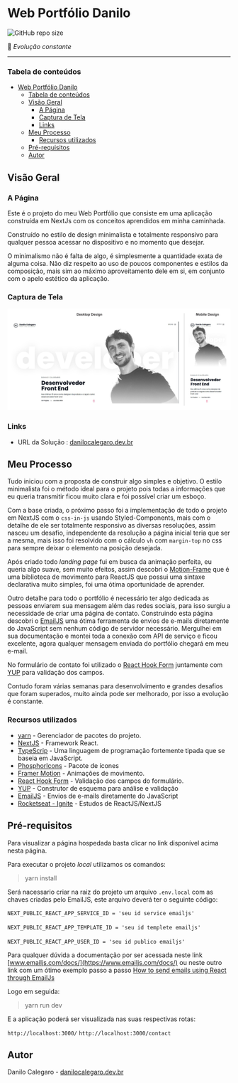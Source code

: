 # Web Portfólio Danilo

![GitHub repo size](https://img.shields.io/github/repo-size/DaniloCalegaro/portfolio-danilo-next)

🚀 *Evolução constante*

<hr>

 ### Tabela de conteúdos

- [Web Portfólio Danilo](#web-portfólio-danilo)
    - [Tabela de conteúdos](#tabela-de-conteúdos)
  - [Visão Geral](#visão-geral)
    - [A Página](#a-página)
    - [Captura de Tela](#captura-de-tela)
    - [Links](#links)
  - [Meu Processo](#meu-processo)
    - [Recursos utilizados](#recursos-utilizados)
  - [Pré-requisitos](#pré-requisitos)
  - [Autor](#autor)

## Visão Geral
### A Página

Este é o projeto do meu Web Portfólio que consiste em uma aplicação construída em NextJs com os conceitos aprendidos em minha caminhada.

Construído no estilo de design minimalista e totalmente responsivo para qualquer pessoa acessar no dispositivo e no momento que desejar. 

O minimalismo não é falta de algo, é simplesmente a quantidade exata de alguma coisa. Não diz respeito ao uso de poucos componentes e estilos da composição, mais sim ao máximo aproveitamento dele em si, em conjunto com o apelo estético da aplicação. 

### Captura de Tela
![Potfólio](./screenshot/portfolio.jpg)
### Links

- URL da Solução : [danilocalegaro.dev.br](https://danilocalegaro.dev.br/)

## Meu Processo
Tudo iniciou com a proposta de construir algo simples e objetivo. O estilo minimalista foi o método ideal para o projeto pois todas a informações que eu queria transmitir ficou muito clara e foi possível criar um esboço.

Com a base criada, o próximo passo foi a implementação de todo o projeto em NextJS com o `css-in-js` usando Styled-Components, mais com o detalhe de ele ser totalmente responsivo as diversas resoluções, assim nasceu um desafio, independente da resolução a página inicial teria que ser a mesma, mais isso foi resolvido com o cálculo `vh` com `margin-top` no css para sempre deixar o elemento na posição desejada.

Após criado todo *landing page* fui em busca da animação perfeita, eu queria algo suave, sem muito efeitos, assim descobri o [Motion-Frame](https://www.framer.com/motion/) que é uma biblioteca de movimento para ReactJS que possui uma sintaxe declarativa muito simples, foi uma ótima oportunidade de aprender.

Outro detalhe para todo o portfólio é necessário ter algo dedicada as pessoas enviarem sua mensagem além das redes sociais, para isso surgiu a necessidade de criar uma página de contato. Construindo esta página descobri o [EmailJS](https://www.emailjs.com/) uma ótima ferramenta de envios de e-mails diretamente do JavaScript sem nenhum código de servidor necessário. Mergulhei em sua documentação e montei toda a conexão com API de serviço e ficou excelente, agora qualquer mensagem enviada do portfólio chegará em meu e-mail.

No formulário de contato foi utilizado o [React Hook Form](https://react-hook-form.com/) juntamente com [YUP](https://github.com/jquense/yup) para validação dos campos.

Contudo foram várias semanas para desenvolvimento e grandes desafios que foram superados, muito ainda pode ser melhorado, por isso a evolução é constante.

### Recursos utilizados

- [yarn](https://yarnpkg.com/) - Gerenciador de pacotes do projeto.
- [NextJS](https://nextjs.org/) - Framework React.
- [TypeScrip](https://www.typescriptlang.org/) - Uma linguagem de programação fortemente tipada que se baseia em JavaScript.
- [PhosphorIcons](https://phosphoricons.com/) - Pacote de ícones 
- [Framer Motion](https://www.framer.com/motion/) - Animações de movimento.
- [React Hook Form](https://react-hook-form.com/) - Validação dos campos do formulário.
- [YUP](https://github.com/jquense/yup) - Construtor de esquema para análise e validação
- [EmailJS](https://www.emailjs.com/) - Envios de e-mails diretamente do JavaScript
- [Rocketseat - Ignite](https://www.rocketseat.com.br/ignite) - Estudos de ReactJS/NextJS

## Pré-requisitos

Para visualizar a página hospedada basta clicar no link disponível acima nesta página.

Para executar o projeto *local* utilizamos os comandos:
> yarn install

Será nacessario criar na raiz do projeto um arquivo `.env.local` com as chaves criadas pelo EmailJS, este arquivo deverá ter o seguinte código: 

````
NEXT_PUBLIC_REACT_APP_SERVICE_ID = 'seu id service emailjs'

NEXT_PUBLIC_REACT_APP_TEMPLATE_ID = 'seu id templete emailjs'

NEXT_PUBLIC_REACT_APP_USER_ID = 'seu id publico emailjs'
````

Para qualquer dúvida a documentação por ser acessada neste link [www.emailjs.com/docs/](https://www.emailjs.com/docs/) ou neste outro link com um ótimo exemplo passo a passo [How to send emails using React through EmailJs](https://victorbruce82.medium.com/how-to-send-emails-using-react-through-emailjs-no-server-code-needed-8e1453ef8796)

Logo em seguida:

> yarn run dev
> 
E a aplicação poderá ser visualizada nas suas respectivas rotas:

`http://localhost:3000/`
`http://localhost:3000/contact`


## Autor

Danilo Calegaro - [danilocalegaro.dev.br](https://danilocalegaro.dev.br/)
